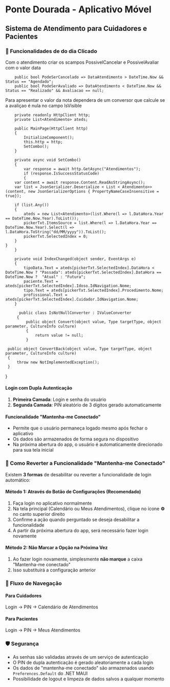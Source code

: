 # Ponte Dourada - Aplicativo Móvel

## Sistema de Atendimento para Cuidadores e Pacientes

### 🔐 Funcionalidades de do dia Clicado

Com o atendimento criar os scampos PossivelCancelar e PossivelAvaliar com o valor data

        public bool PodeSerCancelado => DataAtendimento > DateTime.Now && Status == "Agendado";
        public bool PodeSerAvaliado => DataAtendimento < DateTime.Now && Status == "Realizado" && Avaliacao == null;

Para apresentar o valor da nota dependera de um conversor que calcule se a avaliçao é nula no campo IsVisible

 <!-- Avaliação (se existir) -->
 <StackLayout Grid.Row="1" Grid.Column="0" Grid.ColumnSpan="2" 
            IsVisible="{Binding Avaliacao, Converter={StaticResource IsNotNullConverter}}"
            Orientation="Horizontal" 
            Spacing="10" 
            Margin="0,10,0,0">
     <Label Text="⭐" FontSize="16" />
     <Label Text="{Binding Avaliacao.Nota}" FontSize="14" FontAttributes="Bold" />
     <Label Text="{Binding Avaliacao.Comentario}" FontSize="12" TextColor="#6C757D" />
 </StackLayout>

<!-- Criar o calendario utilizando combobox Plan B -->

        private readonly HttpClient http;
        private List<Atendimento> ateds;
        
        public MainPage(HttpClient http)
        {
            InitializeComponent();
            this.http = http;
            SetCombo();
        }
        
        private async void SetCombo()
        {
            var response = await http.GetAsync("Atendimentos");
            if (response.IsSuccessStatusCode)
            {
        var content = await response.Content.ReadAsStringAsync();
        var list = JsonSerializer.Deserialize < List < Atendimento>>(content, new JsonSerializerOptions { PropertyNameCaseInsensitive = true});

        if (list.Any())
        {
            ateds = new List<Atendimento>(list.Where(l => l.DataHora.Year == DateTime.Now.Year).ToList());  
            pickerTxt.ItemsSource = list.Where(l => l.DataHora.Year == DateTime.Now.Year).Select(l => l.DataHora.ToString("dd/MM/yyyy")).ToList();
            pickerTxt.SelectedIndex = 0;
        }
    }
        }

        private void IndexChanged(object sender, EventArgs e)
        {
            tipoData.Text = ateds[pickerTxt.SelectedIndex].DataHora < DateTime.Now ? "Passada": ateds[pickerTxt.SelectedIndex].DataHora == DateTime.Now ?  "Atual" : "Futura";
            paciente.Text = ateds[pickerTxt.SelectedIndex].Idoso.IdNavigation.Nome;
            tipo.Text = ateds[pickerTxt.SelectedIndex].Procedimento.Nome;
            profissional.Text = ateds[pickerTxt.SelectedIndex].Cuidador.IdNavigation.Nome;
        }

        
<!-- Class converter-->
          public class IsNotNullConverter : IValueConverter
         {
             public object Convert(object value, Type targetType, object parameter, CultureInfo culture)
             {
                 return value != null;
             }

     public object ConvertBack(object value, Type targetType, object parameter, CultureInfo culture)
     {
         throw new NotImplementedException();
     }
 }

#### **Login com Dupla Autenticação**
1. **Primeira Camada**: Login e senha do usuário
2. **Segunda Camada**: PIN aleatório de 3 dígitos gerado automaticamente

#### **Funcionalidade "Mantenha-me Conectado"**
- Permite que o usuário permaneça logado mesmo após fechar o aplicativo
- Os dados são armazenados de forma segura no dispositivo
- Na próxima abertura do app, o usuário é automaticamente direcionado para sua tela inicial

### 🔧 Como Reverter a Funcionalidade "Mantenha-me Conectado"

Existem **3 formas** de desabilitar ou reverter a funcionalidade de login automático:

#### **Método 1: Através do Botão de Configurações (Recomendado)**
1. Faça login no aplicativo normalmente
2. Na tela principal (Calendário ou Meus Atendimentos), clique no ícone **⚙️** no canto superior direito
3. Confirme a ação quando perguntado se deseja desabilitar a funcionalidade
4. A partir da próxima abertura do app, será necessário fazer login novamente

#### **Método 2: Não Marcar a Opção na Próxima Vez**
1. Ao fazer login novamente, simplesmente **não marque** a caixa "Mantenha-me conectado"
2. Isso substituirá a configuração anterior

### 🎯 Fluxo de Navegação

#### **Para Cuidadores**
Login → PIN → Calendário de Atendimentos

#### **Para Pacientes**
Login → PIN → Meus Atendimentos

### 🛡️ Segurança

- As senhas são validadas através de um serviço de autenticação
- O PIN de dupla autenticação é gerado aleatoriamente a cada login
- Os dados de "mantenha-me conectado" são armazenados usando `Preferences.Default` do .NET MAUI
- Possibilidade de logout e limpeza de dados salvos a qualquer momento
